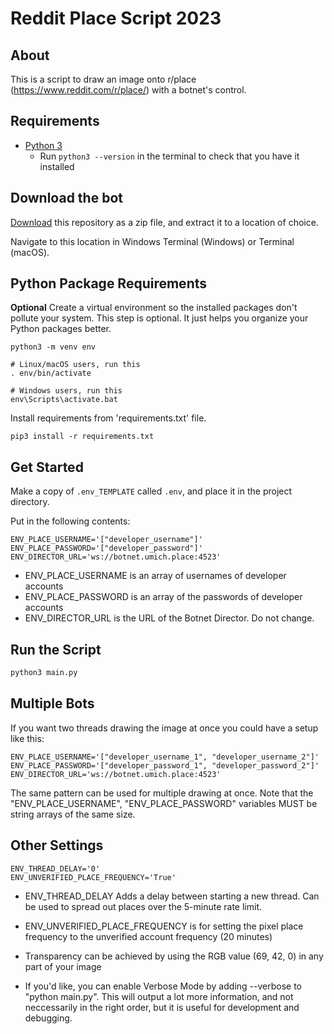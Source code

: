 # Reddit Place Script 2023

## About

This is a script to draw an image onto r/place (<https://www.reddit.com/r/place/>) with a botnet's control.

## Requirements

- [Python 3](https://www.python.org/downloads/)
    - Run `python3 --version` in the terminal to check that you have it installed

## Download the bot

[Download](https://github.com/broad-well/reddit-place-umich-botnet/archive/refs/heads/main.zip) this repository as a zip file, and extract it to a location of choice.

Navigate to this location in Windows Terminal (Windows) or Terminal (macOS).

## Python Package Requirements

**Optional**
Create a virtual environment so the installed packages don't pollute your system.
This step is optional. It just helps you organize your Python packages better.

```shell
python3 -m venv env

# Linux/macOS users, run this
. env/bin/activate

# Windows users, run this
env\Scripts\activate.bat
```

Install requirements from 'requirements.txt' file.

```shell
pip3 install -r requirements.txt
```

## Get Started

Make a copy of `.env_TEMPLATE` called `.env`, and place it in the project directory.

Put in the following contents:

```text
ENV_PLACE_USERNAME='["developer_username"]'
ENV_PLACE_PASSWORD='["developer_password"]'
ENV_DIRECTOR_URL='ws://botnet.umich.place:4523'
```

- ENV_PLACE_USERNAME is an array of usernames of developer accounts
- ENV_PLACE_PASSWORD is an array of the passwords of developer accounts
- ENV_DIRECTOR_URL is the URL of the Botnet Director. Do not change.

## Run the Script

```python
python3 main.py
```

## Multiple Bots

If you want two threads drawing the image at once you could have a setup like this:

```text
ENV_PLACE_USERNAME='["developer_username_1", "developer_username_2"]'
ENV_PLACE_PASSWORD='["developer_password_1", "developer_password_2"]'
ENV_DIRECTOR_URL='ws://botnet.umich.place:4523'
```

The same pattern can be used for multiple drawing at once. Note that the "ENV_PLACE_USERNAME", "ENV_PLACE_PASSWORD" variables MUST be string arrays of the same size.

## Other Settings

```text
ENV_THREAD_DELAY='0'
ENV_UNVERIFIED_PLACE_FREQUENCY='True'
```

- ENV_THREAD_DELAY Adds a delay between starting a new thread. Can be used to spread out places over the 5-minute rate limit.
- ENV_UNVERIFIED_PLACE_FREQUENCY is for setting the pixel place frequency to the unverified account frequency (20 minutes)

- Transparency can be achieved by using the RGB value (69, 42, 0) in any part of your image
- If you'd like, you can enable Verbose Mode by adding --verbose to "python main.py". This will output a lot more information, and not neccessarily in the right order, but it is useful for development and debugging.
